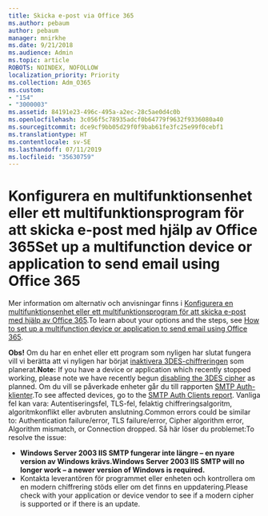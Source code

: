 ```yaml
---
title: Skicka e-post via Office 365
ms.author: pebaum
author: pebaum
manager: mnirkhe
ms.date: 9/21/2018
ms.audience: Admin
ms.topic: article
ROBOTS: NOINDEX, NOFOLLOW
localization_priority: Priority
ms.collection: Adm_O365
ms.custom:
- "154"
- "3000003"
ms.assetid: 84191e23-496c-495a-a2ec-28c5ae0d4c0b
ms.openlocfilehash: 3c056f5c78935adcf0b64779f9632f9336080a40
ms.sourcegitcommit: dce9cf9bb05d29f0f9bab61fe3fc25e99f0cebf1
ms.translationtype: HT
ms.contentlocale: sv-SE
ms.lasthandoff: 07/11/2019
ms.locfileid: "35630759"
---
```

# <a name="set-up-a-multifunction-device-or-application-to-send-email-using-office-365"></a><span data-ttu-id="cb1e9-102">Konfigurera en multifunktionsenhet eller ett multifunktionsprogram för att skicka e-post med hjälp av Office 365</span><span class="sxs-lookup"><span data-stu-id="cb1e9-102">Set up a multifunction device or application to send email using Office 365</span></span>

<span data-ttu-id="cb1e9-103">Mer information om alternativ och anvisningar finns i [Konfigurera en multifunktionsenhet eller ett multifunktionsprogram för att skicka e-post med hjälp av Office 365](https://support.office.com/article/69f58e99-c550-4274-ad18-c805d654b4c4).</span><span class="sxs-lookup"><span data-stu-id="cb1e9-103">To learn about your options and the steps, see [How to set up a multifunction device or application to send email using Office 365](https://support.office.com/article/69f58e99-c550-4274-ad18-c805d654b4c4).</span></span>
  
<span data-ttu-id="cb1e9-104">**Obs!** Om du har en enhet eller ett program som nyligen har slutat fungera vill vi berätta att vi nyligen har börjat [inaktivera 3DES-chiffreringen](https://docs.microsoft.com/office365/securitycompliance/technical-reference-details-about-encryption) som planerat.</span><span class="sxs-lookup"><span data-stu-id="cb1e9-104">**Note:** If you have a device or application which recently stopped working, please note we have recently begun [disabling the 3DES cipher](https://docs.microsoft.com/office365/securitycompliance/technical-reference-details-about-encryption) as planned.</span></span> <span data-ttu-id="cb1e9-105">Om du vill se påverkade enheter går du till rapporten [SMTP Auth-klienter](https://protection.office.com/mailflow/dashboard).</span><span class="sxs-lookup"><span data-stu-id="cb1e9-105">To see affected devices, go to the [SMTP Auth Clients report](https://protection.office.com/mailflow/dashboard).</span></span> <span data-ttu-id="cb1e9-106">Vanliga fel kan vara: Autentiseringsfel, TLS-fel, felaktig chiffreringsalgoritm, algoritmkonflikt eller avbruten anslutning.</span><span class="sxs-lookup"><span data-stu-id="cb1e9-106">Common errors could be similar to: Authentication failure/error, TLS failure/error, Cipher algorithm error, Algorithm mismatch, or Connection dropped.</span></span> <span data-ttu-id="cb1e9-107">Så här löser du problemet:</span><span class="sxs-lookup"><span data-stu-id="cb1e9-107">To resolve the issue:</span></span>
 - <span data-ttu-id="cb1e9-108">**Windows Server 2003 IIS SMTP fungerar inte längre – en nyare version av Windows krävs.**</span><span class="sxs-lookup"><span data-stu-id="cb1e9-108">**Windows Server 2003 IIS SMTP will no longer work – a newer version of Windows is required.**</span></span>  
 - <span data-ttu-id="cb1e9-109">Kontakta leverantören för programmet eller enheten och kontrollera om en modern chiffrering stöds eller om det finns en uppdatering.</span><span class="sxs-lookup"><span data-stu-id="cb1e9-109">Please check with your application or device vendor to see if a modern cipher is supported or if there is an update.</span></span>
